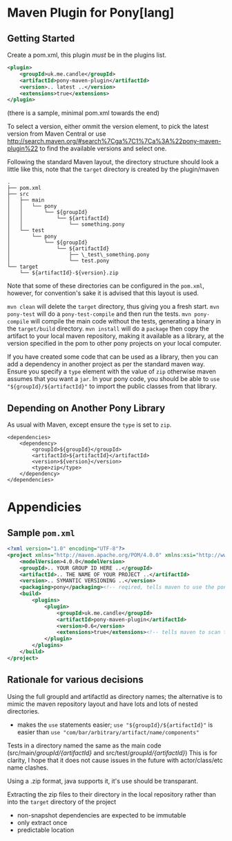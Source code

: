 Maven Plugin for Pony[lang]
===========================

Getting Started
---------------

Create a pom.xml, this plugin *must* be in the plugins list.

```xml
<plugin>
	<groupId>uk.me.candle</groupId>
	<artifactId>pony-maven-plugin</artifactId>
	<version>.. latest ..</version>
	<extensions>true</extensions>
</plugin>
```
(there is a sample, minimal pom.xml towards the end)

To select a version, either ommit the version element, to pick the latest version from Maven Central or use http://search.maven.org/#search%7Cga%7C1%7Ca%3A%22pony-maven-plugin%22 to find the available versions and select one.


Following the standard Maven layout, the directory structure should look a little like this, note that the `target` directory is created by the plugin/maven
```
.
├── pom.xml
├── src
│   ├── main
│   │   └── pony
│   │       └── ${groupId}
│   │           └── ${artifactId}
│   │               └── something.pony
│   └── test
│       └── pony
│           └── ${groupId}
│               └── ${artifactId}
│                   ├── \_test\_something.pony
│                   └── test.pony
└── target
    └── ${artifactId}-${version}.zip
```
Note that some of these directories can be configured in the `pom.xml`, however, for convention's sake it is advised that this layout is used.

`mvn clean` will delete the `target` directory, thus giving you a fresh start.
`mvn pony-test` will do a `pony-test-compile` and then run the tests.
`mvn pony-compile` will compile the main code without the tests, generating a binary in the `target/build` directory.
`mvn install` will do a `package` then copy the artifact to your local maven repository, making it available as a library, at the version specified in the pom to other pony projects on your local computer.


If you have created some code that can be used as a library, then you can add a dependency in another project as per the standard maven way. Ensure you specify a `type` element with the value of `zip` otherwise maven assumes that you want a `jar`. In your pony code, you should be able to `use "${groupId}/${artifactId}"` to import the public classes from that library.

Depending on Another Pony Library
---------------------------------

As usual with Maven, except ensure the `type` is set to `zip`.
```
<dependencies>
	<dependency>
		<groupId>${groupId}</groupId>
		<artifactId>${artifactId}</artifactId>
		<version>${version}</version>
		<type>zip</type>
	</dependency>
</dependencies>
```

Appendicies
===========

Sample `pom.xml`
----------------

```xml
<?xml version="1.0" encoding="UTF-8"?>
<project xmlns="http://maven.apache.org/POM/4.0.0" xmlns:xsi="http://www.w3.org/2001/XMLSchema-instance" xsi:schemaLocation="http://maven.apache.org/POM/4.0.0 http://maven.apache.org/xsd/maven-4.0.0.xsd">
	<modelVersion>4.0.0</modelVersion>
	<groupId>.. YOUR GROUP ID HERE ..</groupId>
	<artifactId>.. THE NAME OF YOUR PROJECT ..</artifactId>
	<version>.. SYMANTIC VERSIONING ..</version>
	<packaging>pony</packaging><!-- reqired, tells maven to use the pony plugin -->
	<build>
		<plugins>
			<plugin>
				<groupId>uk.me.candle</groupId>
				<artifactId>pony-maven-plugin</artifactId>
				<version>0.6</version>
				<extensions>true</extensions><!-- tells maven to scan this plugin for additional packaging types -->
			</plugin>
		</plugins>
	</build>
</project>
```

Rationale for various decisions
-------------------------------

Using the full groupId and artifactId as directory names; the alternative is to mimic the maven repository layout and have lots and lots of nested directories.
* makes the `use` statements easier; `use "${groupId}/${artifactId}"` is easier than `use "com/bar/arbitrary/artifact/name/components"`


Tests in a directory named the same as the main code (src/main/*${groupId}/${artifactId}* and src/test/*${groupId}/${artifactId}*) This is for clarity, I hope that it does not cause issues in the future with actor/class/etc name clashes.


Using a .zip format, java supports it, it's use should be transparant.


Extracting the zip files to their directory in the local repository rather than into the `target` directory of the project
* non-snapshot dependencies are expected to be immutable
* only extract once
* predictable location
